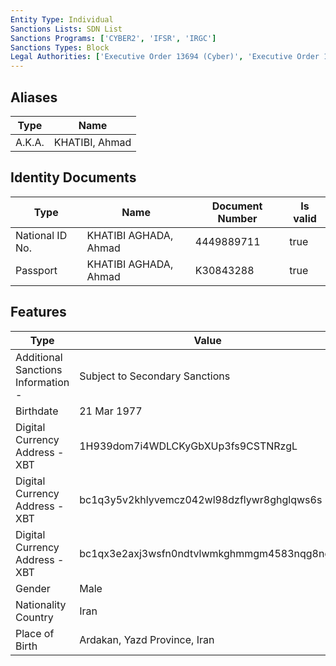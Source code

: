 ```yaml
---
Entity Type: Individual
Sanctions Lists: SDN List
Sanctions Programs: ['CYBER2', 'IFSR', 'IRGC']
Sanctions Types: Block
Legal Authorities: ['Executive Order 13694 (Cyber)', 'Executive Order 13757 (Cyber)']
---
```


## Aliases
| Type  | Name      | 
|-------|-----------|
| A.K.A. | KHATIBI, Ahmad |

## Identity Documents
| Type  | Name      | Document Number | Is valid |
|-------|-----------|-----------------|----------|
| National ID No. | KHATIBI AGHADA, Ahmad | 4449889711 | true |
| Passport | KHATIBI AGHADA, Ahmad | K30843288 | true |

## Features
| Type  | Value      |
|-------|------------|
| Additional Sanctions Information - | Subject to Secondary Sanctions |
| Birthdate | 21 Mar 1977 |
| Digital Currency Address - XBT | 1H939dom7i4WDLCKyGbXUp3fs9CSTNRzgL |
| Digital Currency Address - XBT | bc1q3y5v2khlyvemcz042wl98dzflywr8ghglqws6s |
| Digital Currency Address - XBT | bc1qx3e2axj3wsfn0ndtvlwmkghmmgm4583nqg8ngk |
| Gender | Male |
| Nationality Country | Iran |
| Place of Birth | Ardakan, Yazd Province, Iran |
